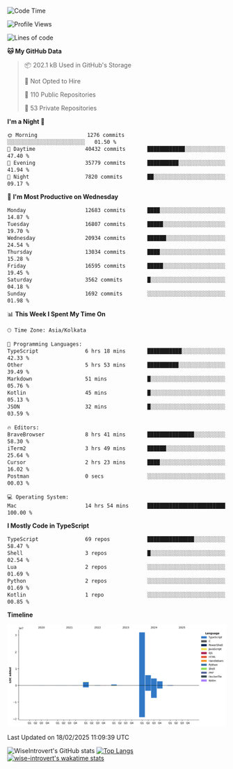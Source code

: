 <!--START_SECTION:waka-->
![Code Time](http://img.shields.io/badge/Code%20Time-2%2C216%20hrs%205%20mins-blue)

![Profile Views](http://img.shields.io/badge/Profile%20Views-0-blue)

![Lines of code](https://img.shields.io/badge/From%20Hello%20World%20I%27ve%20Written-47.3%20million%20lines%20of%20code-blue)

**🐱 My GitHub Data** 

> 📦 202.1 kB Used in GitHub's Storage 
 > 
> 🚫 Not Opted to Hire
 > 
> 📜 110 Public Repositories 
 > 
> 🔑 53 Private Repositories 
 > 
**I'm a Night 🦉** 

```text
🌞 Morning                1276 commits        ░░░░░░░░░░░░░░░░░░░░░░░░░   01.50 % 
🌆 Daytime                40432 commits       ████████████░░░░░░░░░░░░░   47.40 % 
🌃 Evening                35779 commits       ██████████░░░░░░░░░░░░░░░   41.94 % 
🌙 Night                  7820 commits        ██░░░░░░░░░░░░░░░░░░░░░░░   09.17 % 
```
📅 **I'm Most Productive on Wednesday** 

```text
Monday                   12683 commits       ████░░░░░░░░░░░░░░░░░░░░░   14.87 % 
Tuesday                  16807 commits       █████░░░░░░░░░░░░░░░░░░░░   19.70 % 
Wednesday                20934 commits       ██████░░░░░░░░░░░░░░░░░░░   24.54 % 
Thursday                 13034 commits       ████░░░░░░░░░░░░░░░░░░░░░   15.28 % 
Friday                   16595 commits       █████░░░░░░░░░░░░░░░░░░░░   19.45 % 
Saturday                 3562 commits        █░░░░░░░░░░░░░░░░░░░░░░░░   04.18 % 
Sunday                   1692 commits        ░░░░░░░░░░░░░░░░░░░░░░░░░   01.98 % 
```


📊 **This Week I Spent My Time On** 

```text
🕑︎ Time Zone: Asia/Kolkata

💬 Programming Languages: 
TypeScript               6 hrs 18 mins       ███████████░░░░░░░░░░░░░░   42.33 % 
Other                    5 hrs 53 mins       ██████████░░░░░░░░░░░░░░░   39.49 % 
Markdown                 51 mins             █░░░░░░░░░░░░░░░░░░░░░░░░   05.76 % 
Kotlin                   45 mins             █░░░░░░░░░░░░░░░░░░░░░░░░   05.13 % 
JSON                     32 mins             █░░░░░░░░░░░░░░░░░░░░░░░░   03.59 % 

🔥 Editors: 
BraveBrowser             8 hrs 41 mins       ███████████████░░░░░░░░░░   58.30 % 
iTerm2                   3 hrs 49 mins       ██████░░░░░░░░░░░░░░░░░░░   25.64 % 
Cursor                   2 hrs 23 mins       ████░░░░░░░░░░░░░░░░░░░░░   16.02 % 
Postman                  0 secs              ░░░░░░░░░░░░░░░░░░░░░░░░░   00.03 % 

💻 Operating System: 
Mac                      14 hrs 54 mins      █████████████████████████   100.00 % 
```

**I Mostly Code in TypeScript** 

```text
TypeScript               69 repos            ███████████████░░░░░░░░░░   58.47 % 
Shell                    3 repos             █░░░░░░░░░░░░░░░░░░░░░░░░   02.54 % 
Lua                      2 repos             ░░░░░░░░░░░░░░░░░░░░░░░░░   01.69 % 
Python                   2 repos             ░░░░░░░░░░░░░░░░░░░░░░░░░   01.69 % 
Kotlin                   1 repo              ░░░░░░░░░░░░░░░░░░░░░░░░░   00.85 % 
```



**Timeline**

![Lines of Code chart](https://raw.githubusercontent.com/wise-introvert/wise-introvert/master/assets/bar_graph.png)


 Last Updated on 18/02/2025 11:09:39 UTC
<!--END_SECTION:waka-->

![WiseIntrovert's GitHub stats](https://github-readme-stats.vercel.app/api?username=wise-introvert&count_private=true&show_icons=true)
[![Top Langs](https://github-readme-stats.vercel.app/api/top-langs/?username=wise-introvert&langs_count=10)](https://github.com/anuraghazra/github-readme-stats)
[![wise-introvert's wakatime stats](https://github-readme-stats.vercel.app/api/wakatime?username=wiseintrovert)](https://github.com/anuraghazra/github-readme-stats)
